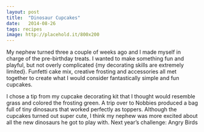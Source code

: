 ```yaml
---
layout: post
title:  "Dinosaur Cupcakes"
date:   2014-08-26
tags: recipes
image: http://placehold.it/800x200
---
```

My nephew turned three a couple of weeks ago and I made myself in charge of the pre-birthday treats. I wanted to make something fun and playful, but not overly complicated {my decorating skills are extremely limited}. Funfetti cake mix, creative frosting and accessories all met together to create what I would consider fantastically simple and fun cupcakes.

I chose a tip from my cupcake decorating kit that I thought would resemble grass and colored the frosting green. A trip over to Nobbies produced a bag full of tiny dinosaurs that worked perfectly as toppers. Although the cupcakes turned out super cute, I think my nephew was more excited about all the new dinosaurs he got to play with. Next year’s challenge: Angry Birds